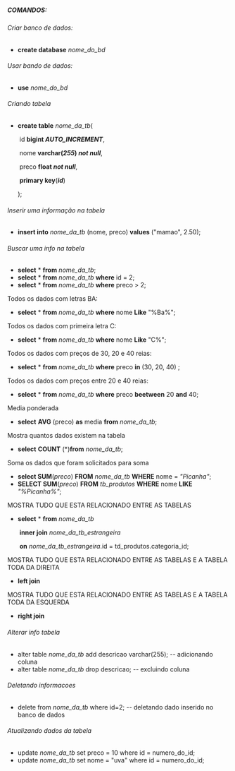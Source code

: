 ##### COMANDOS:

###### Criar banco de dados: 

- **create database** *nome_do_bd*

###### Usar bando de dados:

- **use** *nome_do_bd*

###### Criando tabela

- **create table** *nome_da_tb*(

  ​	id				**bigint *AUTO_INCREMENT***,

  ​	nome 		**varchar(*255*) *not null***,

  ​	preco		**float *not null***,

  ​	**primary key**(***id***)

  );

###### Inserir uma informação na tabela

- **insert into** *nome_da_tb* (nome, preco) **values** ("mamao", 2.50);



###### Buscar uma info na tabela

- **select** * **from** *nome_da_tb*;
- **select** * **from** *nome_da_tb* **where** id = 2;
- **select** * **from** *nome_da_tb* **where** preco > 2;

Todos os dados com letras BA:

- **select** * **from** *nome_da_tb* **where** nome **Like** "%Ba%";

Todos os dados com primeira letra C:

- **select** * **from** *nome_da_tb* **where** nome **Like** "C%";

Todos os dados com preços de 30, 20 e 40 reias:

- **select** * **from** *nome_da_tb* **where** preco **in** (30, 20, 40) ;

Todos os dados com preços entre 20 e 40 reias:

- **select** * **from** *nome_da_tb* **where** preco **beetween** 20 **and** 40;

Media ponderada

- **select** **AVG** (preco) **as** media **from** *nome_da_tb*;

Mostra quantos dados existem na tabela

- **select** **COUNT** (*)**from** *nome_da_tb*;

Soma os dados que foram solicitados para soma

- **select SUM**(*preco*) **FROM** *nome_da_tb* **WHERE** nome = *"Picanha"*;
- **SELECT SUM**(*preco*) **FROM** *tb_produtos* **WHERE** nome **LIKE** *"%Picanha%"*;

MOSTRA TUDO QUE ESTA RELACIONADO ENTRE AS TABELAS 

- **select** * **from** *nome_da_tb* 

  ​		**inner join** *nome_da_tb_estrangeira* 

  ​				**on** *nome_da_tb_estrangeira*.id = td_produtos.categoria_id;

MOSTRA TUDO QUE ESTA RELACIONADO ENTRE AS TABELAS E A TABELA TODA DA DIREITA

- **left join**

MOSTRA TUDO QUE ESTA RELACIONADO ENTRE AS TABELAS E A TABELA TODA DA ESQUERDA

- **right join**

###### Alterar info tabela

- alter table *nome_da_tb* add descricao varchar(255); -- adicionando coluna
- alter table *nome_da_tb* drop descricao; -- excluindo coluna



###### Deletando informacoes

- delete from *nome_da_tb* where id=2; -- deletando dado inserido no banco de dados

  

###### Atualizando dados da tabela

- update *nome_da_tb* set preco = 10 where id = numero_do_id;
- update *nome_da_tb* set nome = "uva" where id = numero_do_id;

